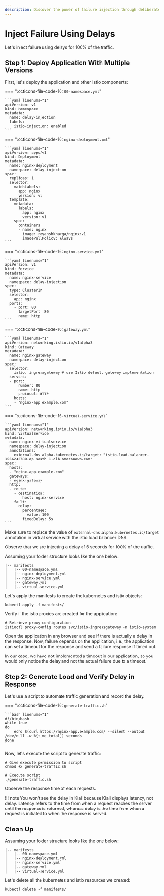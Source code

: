 ```yaml
---
description: Discover the power of failure injection through deliberate delays! Learn how to strategically introduce delays to enhance system resilience, uncover weaknesses, and optimize performance.
---
```


# Inject Failure Using Delays

Let's inject failure using delays for 100% of the traffic.


## Step 1: Deploy Application With Multiple Versions

First, let's deploy the application and other Istio components:

=== ":octicons-file-code-16: `00-namespace.yml`"

    ```yaml linenums="1"
    apiVersion: v1
    kind: Namespace
    metadata:
      name: delay-injection
      labels:
        istio-injection: enabled
    ```

=== ":octicons-file-code-16: `nginx-deployment.yml`"

    ```yaml linenums="1"
    apiVersion: apps/v1
    kind: Deployment
    metadata:
      name: nginx-deployment
      namespace: delay-injection
    spec:
      replicas: 1
      selector:
        matchLabels:
          app: nginx
          version: v1
      template:
        metadata:
          labels:
            app: nginx
            version: v1
        spec:
          containers:
          - name: nginx
            image: reyanshkharga/nginx:v1
            imagePullPolicy: Always
    ```

=== ":octicons-file-code-16: `nginx-service.yml`"

    ```yaml linenums="1"
    apiVersion: v1
    kind: Service
    metadata:
      name: nginx-service
      namespace: delay-injection
    spec:
      type: ClusterIP
      selector:
        app: nginx
      ports:
        - port: 80
          targetPort: 80
          name: http
    ```

=== ":octicons-file-code-16: `gateway.yml`"

    ```yaml linenums="1"
    apiVersion: networking.istio.io/v1alpha3
    kind: Gateway
    metadata:
      name: nginx-gateway
      namespace: delay-injection
    spec: 
      selector:
        istio: ingressgateway # use Istio default gateway implementation
      servers:
      - port:
          number: 80
          name: http
          protocol: HTTP
        hosts:
        - "nginx-app.example.com"
    ```

=== ":octicons-file-code-16: `virtual-service.yml`"

    ```yaml linenums="1"
    apiVersion: networking.istio.io/v1alpha3
    kind: VirtualService
    metadata:
      name: nginx-virtualservice
      namespace: delay-injection
      annotations:
        external-dns.alpha.kubernetes.io/target: "istio-load-balancer-1556246780.ap-south-1.elb.amazonaws.com"
    spec: 
      hosts:
      - "nginx-app.example.com"
      gateways:
      - nginx-gateway
      http:
      - route:
        - destination:
            host: nginx-service
        fault:
          delay:
            percentage:
              value: 100
            fixedDelay: 5s
    ```

Make sure to replace the value of `external-dns.alpha.kubernetes.io/target` annotation in virtual service with the istio load balancer DNS.

Observe that we are injecting a delay of 5 seconds for 100% of the traffic.

Assuming your folder structure looks like the one below:

```
|-- manifests
│   |-- 00-namespace.yml
│   |-- nginx-deployment.yml
│   |-- nginx-service.yml
│   |-- gateway.yml
│   |-- virtual-service.yml
```

Let's apply the manifests to create the kubernetes and istio objects:

```
kubectl apply -f manifests/
```

Verify if the istio proxies are created for the application:

```
# Retrieve proxy configuration
istioctl proxy-config routes svc/istio-ingressgateway -n istio-system
```

Open the application in any browser and see if there is actually a delay in the response. Now, failure depends on the application, i.e., the application can set a timeout for the response and send a failure response if timed out.

In our case, we have not implemented a timeout in our application, so you would only notice the delay and not the actual failure due to a timeout.



## Step 2: Generate Load and Verify Delay in Response

Let's use a script to automate traffic generation and record the delay:

=== ":octicons-file-code-16: `generate-traffic.sh`"

    ```bash linenums="1"
    #!/bin/bash
    while true
    do 
        echo $(curl https://nginx-app.example.com/ --silent --output /dev/null -w %{time_total}) seconds
    done
    ```

Now, let's execute the script to generate traffic:

```
# Give execute permission to script
chmod +x generate-traffic.sh

# Execute script
./generate-traffic.sh
```

Observe the response time of each requests.

!!! note
    You won't see the delay in Kiali because Kiali displays latency, not delay. Latency refers to the time from when a request reaches the server until the response is returned, whereas delay is the time from when a request is initiated to when the response is served.



## Clean Up

Assuming your folder structure looks like the one below:

```
|-- manifests
│   |-- 00-namespace.yml
│   |-- nginx-deployment.yml
│   |-- nginx-service.yml
│   |-- gateway.yml
│   |-- virtual-service.yml
```

Let's delete all the kubernetes and istio resources we created:

```
kubectl delete -f manifests/
```